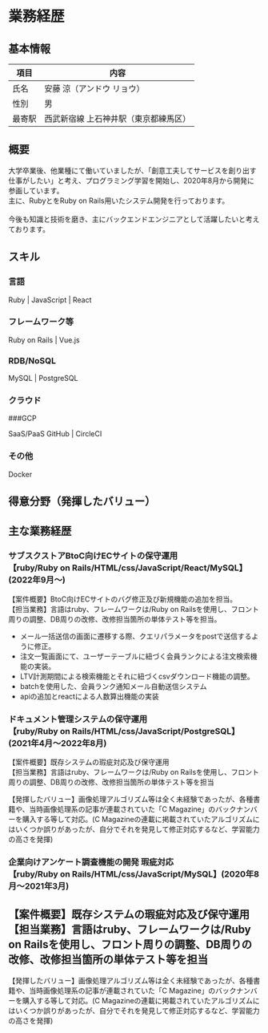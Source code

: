 # 業務経歴
## 基本情報
|項目|内容|
|----|----|
|氏名|安藤 涼（アンドウ リョウ）|
|性別|男|
|最寄駅|西武新宿線 上石神井駅（東京都練馬区）|
## 概要
大学卒業後、他業種にて働いていましたが、「創意工夫してサービスを創り出す仕事がしたい」と考え、プログラミング学習を開始し、2020年8月から開発に参画しています。<br/>
主に、RubyとをRuby on Rails用いたシステム開発を行っております。<br/>																																																													
今後も知識と技術を磨き、主にバックエンドエンジニアとして活躍したいと考えております。

## スキル
### 言語
 Ruby | JavaScript | React
### フレームワーク等
 Ruby on Rails | Vue.js

### RDB/NoSQL
MySQL | PostgreSQL 

### クラウド

###GCP

SaaS/PaaS
GitHub | CircleCI

### その他
Docker

## 得意分野（発揮したバリュー）

## 主な業務経歴
### サブスクストアBtoC向けECサイトの保守運用<br>【ruby/Ruby on Rails/HTML/css/JavaScript/React/MySQL】(2022年9月〜)<br>
【案件概要】BtoC向けECサイトのバグ修正及び新規機能の追加を担当。<br>
【担当業務】言語はruby、フレームワークは/Ruby on Railsを使用し、フロント周りの調整、DB周りの改修、改修担当箇所の単体テスト等を担当。
- メール一括送信の画面に遷移する際、クエリパラメータをpostで送信するように修正。
- 注文一覧画面にて、ユーザーテーブルに紐づく会員ランクによる注文検索機能の実装。
- LTV計測期間による検索機能とそれに紐づくcsvダウンロード機能の調整。
- batchを使用した、会員ランク通知メール自動送信システム
- apiの追加とreactによる人数算出機能の実装

### ドキュメント管理システムの保守運用<br>【ruby/Ruby on Rails/HTML/css/JavaScript/PostgreSQL】(2021年4月〜2022年8月)
【案件概要】既存システムの瑕疵対応及び保守運用<br>
【担当業務】言語はruby、フレームワークは/Ruby on Railsを使用し、フロント周りの調整、DB周りの改修、改修担当箇所の単体テスト等を担当

【発揮したバリュー】画像処理アルゴリズム等は全く未経験であったが、各種書籍や、当時画像処理系の記事が連載されていた「C Magazine」のバックナンバーを購入する等して対応。(C Magazineの連載に掲載されていたアルゴリズムにはいくつか誤りがあったが、自分でそれを発見して修正対応するなど、学習能力の高さを発揮)

### 企業向けアンケート調査機能の開発 瑕疵対応<br>【ruby/Ruby on Rails/HTML/css/JavaScript/MySQL】(2020年8月〜2021年3月)
【案件概要】既存システムの瑕疵対応及び保守運用<br>
【担当業務】言語はruby、フレームワークは/Ruby on Railsを使用し、フロント周りの調整、DB周りの改修、改修担当箇所の単体テスト等を担当
- 
【発揮したバリュー】画像処理アルゴリズム等は全く未経験であったが、各種書籍や、当時画像処理系の記事が連載されていた「C Magazine」のバックナンバーを購入する等して対応。(C Magazineの連載に掲載されていたアルゴリズムにはいくつか誤りがあったが、自分でそれを発見して修正対応するなど、学習能力の高さを発揮)

